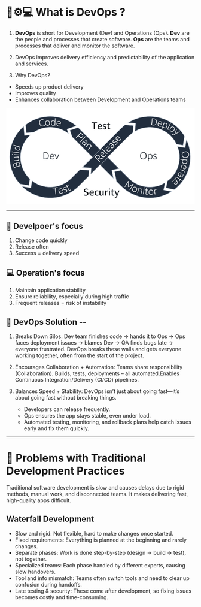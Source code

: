 #  🔧⚙️💻 What is DevOps ? 

1.  **DevOps** is short for Development (Dev) and Operations (Ops). 
**Dev** are the people and processes that create software. 
**Ops** are the teams and processes that deliver and monitor the software.

2.  DevOps improves delivery efficiency and predictability of the application and services.
   
3. Why DevOps?
  - Speeds up product delivery
  - Improves quality
  - Enhances collaboration between Development and Operations teams


![image alt](https://github.com/SereneSyntax04/DevOps-on-AWS/blob/55328814944d70df402032ab518199d2c1301ea7/images/devops.png)

---

## 🔧 Develpoer's focus 

1. Change code quickly
2. Release often
3. Success = delivery speed

## 💻 Operation's focus 
1. Maintain application stability
2. Ensure reliability, especially during high traffic
3. Frequent releases = risk of instability

## 🔧 DevOps Solution --
1. Breaks Down Silos: 
   Dev team finishes code → hands it to Ops → Ops faces deployment issues → blames Dev → QA finds bugs late → everyone frustrated.
   DevOps breaks these walls and gets everyone working together, often from the start of the project.

2. Encourages Collaboration + Automation: 
   Teams share responsibility (Collaboration). 
   Builds, tests, deployments – all automated.Enables Continuous Integration/Delivery (CI/CD) pipelines.

3. Balances Speed + Stability:
   DevOps isn’t just about going fast—it’s about going fast without breaking things.
   - Developers can release frequently.
   - Ops ensures the app stays stable, even under load.
   - Automated testing, monitoring, and rollback plans help catch issues early and fix them quickly.


---

# 🚫 Problems with Traditional Development Practices
Traditional software development is slow and causes delays due to rigid methods, manual work, and disconnected teams. It makes delivering fast, high-quality apps difficult.

## Waterfall Development
- Slow and rigid: Not flexible, hard to make changes once started.
- Fixed requirements: Everything is planned at the beginning and rarely changes.
- Separate phases: Work is done step-by-step (design → build → test), not together.
- Specialized teams: Each phase handled by different experts, causing slow handovers.
- Tool and info mismatch: Teams often switch tools and need to clear up confusion during handoffs.
- Late testing & security: These come after development, so fixing issues becomes costly and time-consuming.

